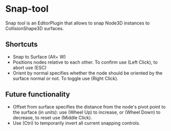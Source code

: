 # Snap-tool
Snap tool is an EditorPlugin that allows to snap Node3D instances to CollisionShape3D surfaces.


## Shortcuts
- Snap to Surface (Alt+ W)
- Positions nodes relative to each other. To confirm use (Left Click), to abort use (ESC)
- Orient by normal specifies whether the node should be oriented by the surface normal or not. To toggle use (Right Click). 


## Future functionality
- Offset from surface specifies the distance from the node's pivot point to the surface (in units): use (Wheel Up) to increase, or (Wheel Down) to decrease, to reset use (Middle Click).
- Use (Ctri) to temporarily invert all current snapping controls.
